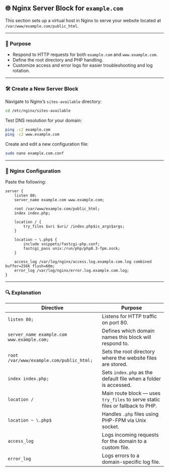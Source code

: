 ## 🌐 Nginx Server Block for `example.com`

This section sets up a virtual host in Nginx to serve your website located at `/var/www/example.com/public_html`.

---

### 🧭 Purpose

* Respond to HTTP requests for both `example.com` and `www.example.com`.
* Define the root directory and PHP handling.
* Customize access and error logs for easier troubleshooting and log rotation.

---

### 🛠️ Create a New Server Block

Navigate to Nginx’s `sites-available` directory:

```bash
cd /etc/nginx/sites-available
```

Test DNS resolution for your domain:

```bash
ping -c2 example.com
ping -c2 www.example.com
```

Create and edit a new configuration file:

```bash
sudo nano example.com.conf
```

---

### 🔧 Nginx Configuration

Paste the following:

```nginx
server {
	listen 80;
	server_name example.com www.example.com;

	root /var/www/example.com/public_html;
	index index.php;

	location / {
		try_files $uri $uri/ /index.php$is_args$args;
	}

	location ~ \.php$ {
		include snippets/fastcgi-php.conf;
		fastcgi_pass unix:/run/php/php8.3-fpm.sock;
	}

	access_log /var/log/nginx/access.log.example.com.log combined buffer=256k flush=60m;
	error_log /var/log/nginx/error.log.example.com.log;
}
```

---

### 🔍 Explanation

| Directive                                  | Purpose                                                                       |
| ------------------------------------------ | ----------------------------------------------------------------------------- |
| `listen 80;`                               | Listens for HTTP traffic on port 80.                                          |
| `server_name example.com www.example.com;` | Defines which domain names this block will respond to.                        |
| `root /var/www/example.com/public_html;`   | Sets the root directory where the website files are stored.                   |
| `index index.php;`                         | Sets `index.php` as the default file when a folder is accessed.               |
| `location /`                               | Main route block — uses `try_files` to serve static files or fallback to PHP. |
| `location ~ \.php$`                        | Handles `.php` files using PHP-FPM via Unix socket.                           |
| `access_log`                               | Logs incoming requests for the domain to a custom file.                       |
| `error_log`                                | Logs errors to a domain-specific log file.                                    |
